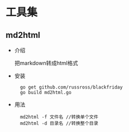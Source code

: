 工具集
=====

## md2html
- 介绍

    把markdown转成html格式
  
- 安装

        go get github.com/russross/blackfriday
        go build md2html.go

- 用法

        md2html -f 文件名 //转换单个文件
        md2html -d 目录名 //转换整个目录
